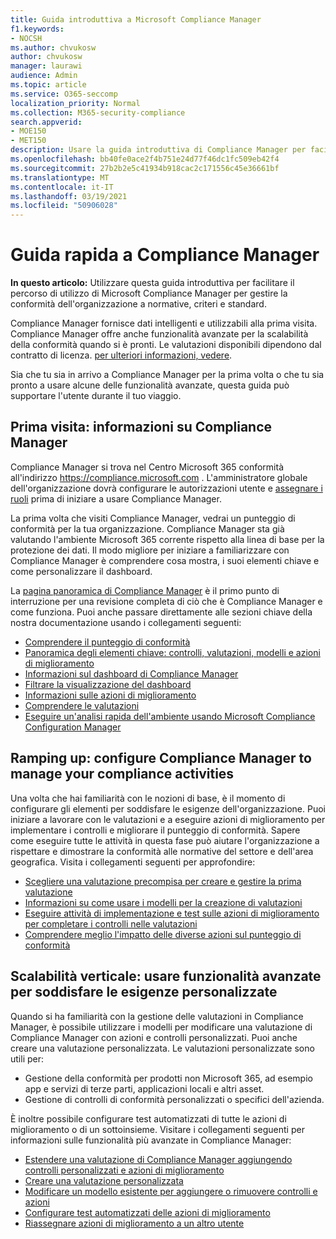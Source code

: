```yaml
---
title: Guida introduttiva a Microsoft Compliance Manager
f1.keywords:
- NOCSH
ms.author: chvukosw
author: chvukosw
manager: laurawi
audience: Admin
ms.topic: article
ms.service: O365-seccomp
localization_priority: Normal
ms.collection: M365-security-compliance
search.appverid:
- MOE150
- MET150
description: Usare la guida introduttiva di Compliance Manager per facilitare il percorso di comprensione, configurazione e utilizzo di Compliance Manager.
ms.openlocfilehash: bb40fe0ace2f4b751e24d77f46dc1fc509eb42f4
ms.sourcegitcommit: 27b2b2e5c41934b918cac2c171556c45e36661bf
ms.translationtype: MT
ms.contentlocale: it-IT
ms.lasthandoff: 03/19/2021
ms.locfileid: "50906028"
---
```

# <a name="compliance-manager-quickstart"></a>Guida rapida a Compliance Manager

**In questo articolo:** Utilizzare questa guida introduttiva per facilitare il percorso di utilizzo di Microsoft Compliance Manager per gestire la conformità dell'organizzazione a normative, criteri e standard.

Compliance Manager fornisce dati intelligenti e utilizzabili alla prima visita. Compliance Manager offre anche funzionalità avanzate per la scalabilità della conformità quando si è pronti. Le valutazioni disponibili dipendono dal contratto di licenza. [per ulteriori informazioni, vedere](/office365/servicedescriptions/microsoft-365-service-descriptions/microsoft-365-tenantlevel-services-licensing-guidance/microsoft-365-security-compliance-licensing-guidance).

Sia che tu sia in arrivo a Compliance Manager per la prima volta o che tu sia pronto a usare alcune delle funzionalità avanzate, questa guida può supportare l'utente durante il tuo viaggio.

## <a name="first-visit-get-to-know-compliance-manager"></a>Prima visita: informazioni su Compliance Manager

Compliance Manager si trova nel Centro Microsoft 365 conformità all'indirizzo https://compliance.microsoft.com . L'amministratore globale dell'organizzazione dovrà configurare le autorizzazioni utente e [assegnare i ruoli](compliance-manager-setup.md#set-user-permissions-and-assign-roles) prima di iniziare a usare Compliance Manager.

La prima volta che visiti Compliance Manager, vedrai un punteggio di conformità per la tua organizzazione. Compliance Manager sta già valutando l'ambiente Microsoft 365 corrente rispetto alla linea di base per la protezione dei dati. Il modo migliore per iniziare a familiarizzare con Compliance Manager è comprendere cosa mostra, i suoi elementi chiave e come personalizzare il dashboard.

La [pagina panoramica di Compliance Manager](compliance-manager.md) è il primo punto di interruzione per una revisione completa di ciò che è Compliance Manager e come funziona. Puoi anche passare direttamente alle sezioni chiave della nostra documentazione usando i collegamenti seguenti:

- [Comprendere il punteggio di conformità](compliance-manager.md#understanding-your-compliance-score)
- [Panoramica degli elementi chiave: controlli, valutazioni, modelli e azioni di miglioramento](compliance-manager.md#key-elements-controls-assessments-templates-improvement-actions)
- [Informazioni sul dashboard di Compliance Manager](compliance-manager-setup.md#understand-the-compliance-manager-dashboard)
- [Filtrare la visualizzazione del dashboard](compliance-manager-setup.md#filtering-your-dashboard-view)
- [Informazioni sulle azioni di miglioramento](compliance-manager-setup.md#improvement-actions-page)
- [Comprendere le valutazioni](compliance-manager.md#assessments)
- [Eseguire un'analisi rapida dell'ambiente usando Microsoft Compliance Configuration Manager](compliance-manager-mcca.md)

## <a name="ramping-up-configure-compliance-manager-to-manage-your-compliance-activities"></a>Ramping up: configure Compliance Manager to manage your compliance activities

Una volta che hai familiarità con le nozioni di base, è il momento di configurare gli elementi per soddisfare le esigenze dell'organizzazione. Puoi iniziare a lavorare con le valutazioni e a eseguire azioni di miglioramento per implementare i controlli e migliorare il punteggio di conformità. Sapere come eseguire tutte le attività in questa fase può aiutare l'organizzazione a rispettare e dimostrare la conformità alle normative del settore e dell'area geografica. Visita i collegamenti seguenti per approfondire:

- [Scegliere una valutazione precompisa per creare e gestire la prima valutazione](compliance-manager-assessments.md)
- [Informazioni su come usare i modelli per la creazione di valutazioni](compliance-manager-templates.md)
- [Eseguire attività di implementazione e test sulle azioni di miglioramento per completare i controlli nelle valutazioni](compliance-manager-improvement-actions.md)
- [Comprendere meglio l'impatto delle diverse azioni sul punteggio di conformità](compliance-score-calculation.md)

## <a name="scaling-up-use-advanced-functionality-to-meet-your-custom-needs"></a>Scalabilità verticale: usare funzionalità avanzate per soddisfare le esigenze personalizzate

Quando si ha familiarità con la gestione delle valutazioni in Compliance Manager, è possibile utilizzare i modelli per modificare una valutazione di Compliance Manager con azioni e controlli personalizzati. Puoi anche creare una valutazione personalizzata. Le valutazioni personalizzate sono utili per:

- Gestione della conformità per prodotti non Microsoft 365, ad esempio app e servizi di terze parti, applicazioni locali e altri asset.
- Gestione di controlli di conformità personalizzati o specifici dell'azienda.

È inoltre possibile configurare test automatizzati di tutte le azioni di miglioramento o di un sottoinsieme. Visitare i collegamenti seguenti per informazioni sulle funzionalità più avanzate in Compliance Manager:

- [Estendere una valutazione di Compliance Manager aggiungendo controlli personalizzati e azioni di miglioramento](compliance-manager-assessments.md#extend-a-pre-built-assessment)
- [Creare una valutazione personalizzata](compliance-manager-assessments.md#create-your-own-custom-assessment)
- [Modificare un modello esistente per aggiungere o rimuovere controlli e azioni](compliance-manager-templates.md#modify-a-template)
- [Configurare test automatizzati delle azioni di miglioramento](compliance-manager-setup.md#set-up-automated-testing)
- [Riassegnare azioni di miglioramento a un altro utente](compliance-manager-setup.md#reassign-improvement-actions-to-another-user)